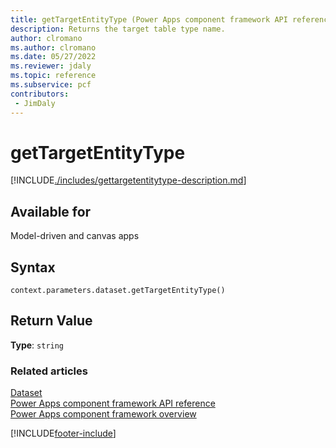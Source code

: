 ```yaml
---
title: getTargetEntityType (Power Apps component framework API reference) | Microsoft Docs
description: Returns the target table type name.
author: clromano
ms.author: clromano
ms.date: 05/27/2022
ms.reviewer: jdaly
ms.topic: reference
ms.subservice: pcf
contributors:
 - JimDaly
---
```


# getTargetEntityType

[!INCLUDE[./includes/gettargetentitytype-description.md](./includes/gettargetentitytype-description.md)]

## Available for

Model-driven and canvas apps

## Syntax

`context.parameters.dataset.getTargetEntityType()`

## Return Value

**Type**: `string`

### Related articles

[Dataset](../dataset.md)<br/>
[Power Apps component framework API reference](../../reference/index.md)<br/>
[Power Apps component framework overview](../../overview.md)

[!INCLUDE[footer-include](../../../../includes/footer-banner.md)]
